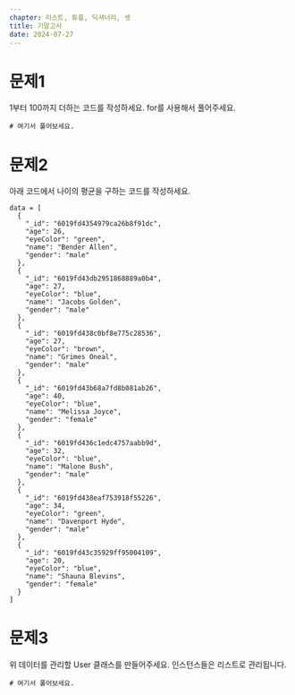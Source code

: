 ```yaml
---
chapter: 리스트, 튜플, 딕셔너리, 셋
title: 기말고사
date: 2024-07-27
---
```


# 문제1

1부터 100까지 더하는 코드를 작성하세요. for를 사용해서 풀어주세요.

```python-exec
# 여기서 풀어보세요.
```

# 문제2

아래 코드에서 나이의 평균을 구하는 코드를 작성하세요.

```python-exec
data = [
  {
    "_id": "6019fd4354979ca26b8f91dc",
    "age": 26,
    "eyeColor": "green",
    "name": "Bender Allen",
    "gender": "male"
  },
  {
    "_id": "6019fd43db2951868889a0b4",
    "age": 27,
    "eyeColor": "blue",
    "name": "Jacobs Golden",
    "gender": "male"
  },
  {
    "_id": "6019fd438c0bf8e775c28536",
    "age": 27,
    "eyeColor": "brown",
    "name": "Grimes Oneal",
    "gender": "male"
  },
  {
    "_id": "6019fd43b68a7fd8b081ab26",
    "age": 40,
    "eyeColor": "blue",
    "name": "Melissa Joyce",
    "gender": "female"
  },
  {
    "_id": "6019fd436c1edc4757aabb9d",
    "age": 32,
    "eyeColor": "blue",
    "name": "Malone Bush",
    "gender": "male"
  },
  {
    "_id": "6019fd438eaf753918f55226",
    "age": 34,
    "eyeColor": "green",
    "name": "Davenport Hyde",
    "gender": "male"
  },
  {
    "_id": "6019fd43c35929ff95004109",
    "age": 20,
    "eyeColor": "blue",
    "name": "Shauna Blevins",
    "gender": "female"
  }
]
```

# 문제3

위 데이터를 관리할 User 클래스를 만들어주세요. 인스턴스들은 리스트로 관리됩니다.
```python-exec
# 여기서 풀어보세요.
```